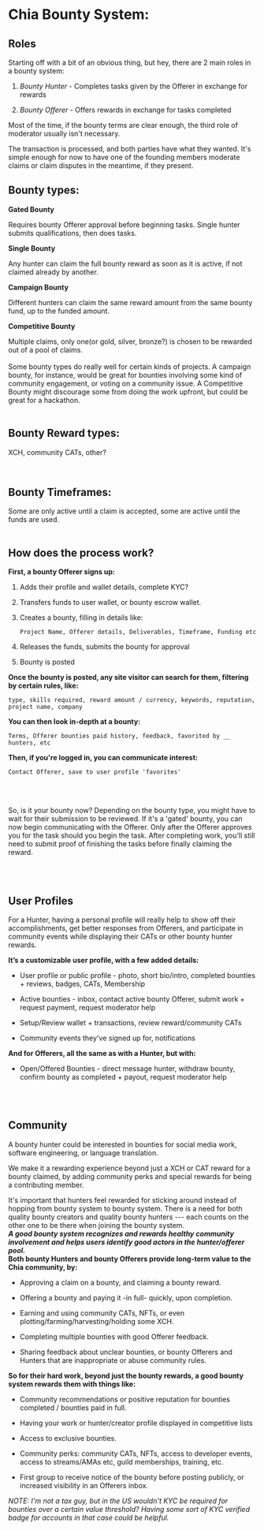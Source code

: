 # Chia Bounty System:

## Roles

Starting off with a bit of an obvious thing, but hey, there are 2 main roles in a bounty system:

1.  *Bounty Hunter* - Completes tasks given by the Offerer in exchange for rewards
    
2.  *Bounty Offerer* - Offers rewards in exchange for tasks completed

Most of the time, if the bounty terms are clear enough, the third role of moderator usually isn't necessary.

The transaction is processed, and both parties have what they wanted. It's simple enough for now to have one of the founding members moderate claims or claim disputes in the meantime, if they present.

## Bounty types:

**Gated Bounty**

Requires bounty Offerer approval before beginning tasks. Single hunter submits qualifications, then does tasks.

**Single Bounty**

Any hunter can claim the full bounty reward as soon as it is active, if not claimed already by another.

**Campaign Bounty**

Different hunters can claim the same reward amount from the same bounty fund, up to the funded amount.

**Competitive Bounty**

Multiple claims, only one(or gold, silver, bronze?) is chosen to be rewarded out of a pool of claims.
<br>
<br>
Some bounty types do really well for certain kinds of projects. A campaign bounty, for instance, would be great for bounties involving some kind of community engagement, or voting on a community issue. A Competitive Bounty might discourage some from doing the work upfront, but could be great for a hackathon.
<br>
<br>
## Bounty Reward types:

XCH, community CATs, other?

<br>

## Bounty Timeframes:

Some are only active until a claim is accepted, some are active until the funds are used.
<br>
<br>
## How does the process work?

**First, a bounty Offerer signs up:**

1.  Adds their profile and wallet details, complete KYC?
    
2.  Transfers funds to user wallet, or bounty escrow wallet.
    
3.  Creates a bounty, filling in details like:

		Project Name, Offerer details, Deliverables, Timeframe, Funding etc

5.  Releases the funds, submits the bounty for approval
    
6.  Bounty is posted
    

  

**Once the bounty is posted, any site visitor can search for them, filtering by certain rules, like:**

	type, skills required, reward amount / currency, keywords, reputation, project name, company

  
  

**You can then look in-depth at a bounty:**

	Terms, Offerer bounties paid history, feedback, favorited by __ hunters, etc

**Then, if you're logged in, you can communicate interest:**

	Contact Offerer, save to user profile 'favorites'
	
<br>
<br>

So, is it your bounty now? Depending on the bounty type, you might have to wait for their submission to be reviewed. If it's a 'gated' bounty, you can now begin communicating with the Offerer. Only after the Offerer approves you for the task should you begin the task. After completing work, you'll still need to submit proof of finishing the tasks before finally claiming the reward.  

<br>
<br>

## User Profiles

For a Hunter, having a personal profile will really help to show off their accomplishments, get better responses from Offerers, and participate in community events while displaying their CATs or other bounty hunter rewards.

**It’s a customizable user profile, with a few added details:**

-   User profile or public profile - photo, short bio/intro, completed bounties + reviews, badges, CATs, Membership
    
-   Active bounties - inbox, contact active bounty Offerer, submit work + request payment, request moderator help
    
-   Setup/Review wallet + transactions, review reward/community CATs
    
-   Community events they've signed up for, notifications

**And for Offerers, all the same as with a Hunter, but with:**

-   Open/Offered Bounties - direct message hunter, withdraw bounty, confirm bounty as completed + payout, request moderator help

<br>
<br>

## Community

A bounty hunter could be interested in bounties for social media work, software engineering, or language translation.

We make it a rewarding experience beyond just a XCH or CAT reward for a bounty claimed, by adding community perks and special rewards for being a contributing member.

It's important that hunters feel rewarded for sticking around instead of hopping from bounty system to bounty system. There is a need for both quality bounty creators and quality bounty hunters --- each counts on the other one to be there when joining the bounty system.
<br>
***A good bounty system recognizes and rewards healthy community involvement and helps users identify good actors in the hunter/offerer pool.***
<br>
**Both bounty Hunters and bounty Offerers provide long-term value to the Chia community, by:**

-   Approving a claim on a bounty, and claiming a bounty reward.
    
-   Offering a bounty and paying it -in full- quickly, upon completion.
    
-   Earning and using community CATs, NFTs, or even plotting/farming/harvesting/holding some XCH.
    
-   Completing multiple bounties with good Offerer feedback.
    
-   Sharing feedback about unclear bounties, or bounty Offerers and Hunters that are inappropriate or abuse community rules.

**So for their hard work, beyond just the bounty rewards, a good bounty system rewards them with things like:**

  

-   Community recommendations or positive reputation for bounties completed / bounties paid in full.
    
-   Having your work or hunter/creator profile displayed in competitive lists
    
-   Access to exclusive bounties.
    
-   Community perks: community CATs, NFTs, access to developer events, access to streams/AMAs etc, guild memberships, training, etc.
    
-   First group to receive notice of the bounty before posting publicly, or increased visibility in an Offerers inbox.
    

  

*NOTE: I'm not a tax guy, but in the US wouldn't KYC be required for bounties over a certain value threshold? Having some sort of KYC verified badge for accounts in that case could be helpful.*
